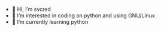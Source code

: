 - 👋 Hi, I’m svcred
- 👀 I’m interested in coding on python and using GNU/Linux
- 🌱 I’m currently learning python
